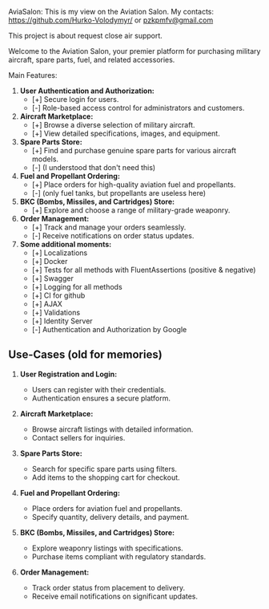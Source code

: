 AviaSalon: This is my view on the Aviation Salon. My contacts: https://github.com/Hurko-Volodymyr/ or pzkpmfv@gmail.com

This project is about request close air support.

Welcome to the Aviation Salon, your premier platform for purchasing military aircraft, spare parts, fuel, and related accessories.

Main Features:

1. **User Authentication and Authorization:**
   - [+] Secure login for users.
   - [-] Role-based access control for administrators and customers.
2. **Aircraft Marketplace:**
   - [+] Browse a diverse selection of military aircraft.
   - [+] View detailed specifications, images, and equipment.
3. **Spare Parts Store:**
   - [+] Find and purchase genuine spare parts for various aircraft models.
   - [-] (I understood that don't need this)
4. **Fuel and Propellant Ordering:**
   - [+] Place orders for high-quality aviation fuel and propellants. 
   - [-] (only fuel tanks, but propellants are useless here)
5. **BKC (Bombs, Missiles, and Cartridges) Store:**
   - [+] Explore and choose a range of military-grade weaponry.
6. **Order Management:**
   - [+] Track and manage your orders seamlessly.
   - [-] Receive notifications on order status updates.
7. **Some additional moments:**
   - [+] Localizations
   - [+] Docker
   - [+] Tests for all methods with FluentAssertions (positive & negative)
   - [+] Swagger
   - [+] Logging for all methods
   - [+] CI for github
   - [+] AJAX
   - [+] Validations
   - [+] Identity Server
   - [-] Authentication and Authorization by Google

## Use-Cases (old for memories)

1. **User Registration and Login:**
   - Users can register with their credentials.
   - Authentication ensures a secure platform.

2. **Aircraft Marketplace:**
   - Browse aircraft listings with detailed information.
   - Contact sellers for inquiries.

3. **Spare Parts Store:**
   - Search for specific spare parts using filters.
   - Add items to the shopping cart for checkout.

4. **Fuel and Propellant Ordering:**
   - Place orders for aviation fuel and propellants.
   - Specify quantity, delivery details, and payment.

5. **BKC (Bombs, Missiles, and Cartridges) Store:**
   - Explore weaponry listings with specifications.
   - Purchase items compliant with regulatory standards.

6. **Order Management:**
   - Track order status from placement to delivery.
   - Receive email notifications on significant updates.
